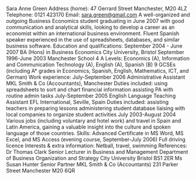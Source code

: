 Sara Anne Green 
Address (home): 47 Gerrard Street 
Manchester, M20 4LZ 
Telephone: 0121 423170 
Email: sara.green@gmail.com	A well-organized and outgoing Business Economics student graduating in June 2007 with good communication and analytical skills, looking to develop a career as an economist within an international business environment. Fluent Spanish speaker experienced in the use of spreadsheets, databases, and similar business software.
Education and qualifications:	September 2004 - June 2007 
BA (Hons) in Business Economics 
City University, Bristol 
September 1996-June 2003 
Manchester School 
4 A Levels: Economics (A), Information and Communication 
Technology (A), English (A), Spanish (B) 
9 GCSEs (including A* grades in Economics, 
Spanish, English, Mathematics, ICT, and German)
Work experience:	July-September 2006 
Administrative Assistant 
MKL Smith & Co (Accountants), Manchester 
Duties included: 
using spreadsheets to sort and chart financial information 
assisting PA with routine admin tasks July-September 2005 
English Language Teaching Assistant 
EFL International, Seville, Spain 
Duties included: assisting teachers in preparing lessons 
administering student database 
liaising with local companies to organize student activities 
July 2003-August 2004 
Various jobs (including voluntary and hotel work) and travel in Spain and Latin America, gaining a valuable insight into the culture and spoken language of those countries.
Skills:	Advanced Certificate in MS Word, MS Excel, and MS Access (evening course, September-July 2006) 
Full driving licence
Interests & extra information:	Netball, travel, swimming
References:	Dr Thomas Clark 
Senior Lecturer in Business and Management 
Department of Business Organization and Strategy 
City University 
Bristol BS1 2ER 
Ms Susan Hunter 
Senior Partner 
MKL Smith & Co (Accountants) 
231 Parker Street 
Manchester M20 6QR
